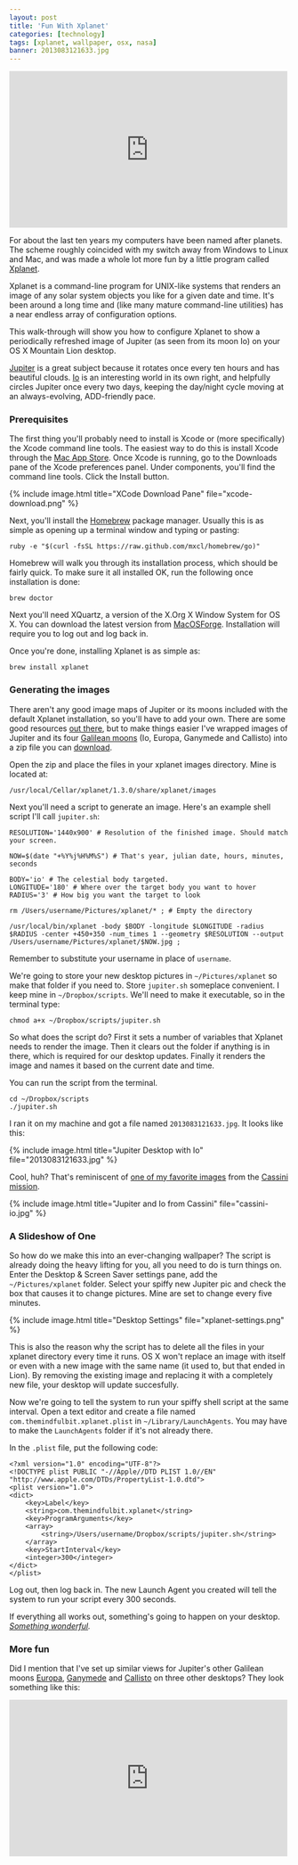 ```yaml
---
layout: post
title: 'Fun With Xplanet'
categories: [technology]
tags: [xplanet, wallpaper, osx, nasa]
banner: 2013083121633.jpg
---
```

<aside class="video">
	<iframe src="http://player.vimeo.com/video/62631694" width="500" height="281" frameborder="0" webkitAllowFullScreen mozallowfullscreen allowFullScreen></iframe>
</aside>

For about the last ten years my computers have been named after planets. The scheme roughly coincided with my switch away from Windows to Linux and Mac, and was made a whole lot more fun by a little program called [Xplanet](http://xplanet.sourceforge.net/).

<p class="has-pullquote" data-pullquote="You see, something's going to happen on your desktop. Something wonderful.">Xplanet is a command-line program for UNIX-like systems that renders an image of any solar system objects you like for a given date and time. It's been around a long time and (like many mature command-line utilities) has a near endless array of configuration options.</p>

This walk-through will show you how to configure Xplanet to show a periodically refreshed image of Jupiter (as seen from its moon Io) on your OS X Mountain Lion desktop.  

[Jupiter](http://en.wikipedia.org/wiki/Jupiter) is a great subject because it rotates once every ten hours and has beautiful clouds. [Io](http://en.wikipedia.org/wiki/Io_(moon)) is an interesting world in its own right, and helpfully circles Jupiter once every two days, keeping the day/night cycle moving at an always-evolving, ADD-friendly pace.

### Prerequisites

The first thing you'll probably need to install is Xcode or (more specifically) the Xcode command line tools. The easiest way to do this is install Xcode through the [Mac App Store](http://itunes.apple.com/us/app/xcode/id497799835?ls=1&mt=12). Once Xcode is running, go to the Downloads pane of the Xcode preferences panel. Under components, you'll find the command line tools. Click the Install button.

{% include image.html title="XCode Download Pane" file="xcode-download.png" %}

Next, you'll install the [Homebrew](http://mxcl.github.com/homebrew/) package manager. Usually this is as simple as opening up a terminal window and typing or pasting:

	ruby -e "$(curl -fsSL https://raw.github.com/mxcl/homebrew/go)"

Homebrew will walk you through its installation process, which should be fairly quick. To make sure it all installed OK, run the following once installation is done:

	brew doctor

Next you'll need XQuartz, a version of the X.Org X Window System for OS X. You can download the latest version from [MacOSForge](https://xquartz.macosforge.org/landing/). Installation will require you to log out and log back in.

Once you're done, installing Xplanet is as simple as:

	brew install xplanet

### Generating the images

There aren't any good image maps of Jupiter or its moons included with the default Xplanet installation, so you'll have to add your own. There are some good resources [out there](http://xplanet.sourceforge.net/maps.php), but to make things easier I've wrapped images of Jupiter and its four [Galilean moons](http://en.wikipedia.org/wiki/Galilean_moons) (Io, Europa, Ganymede and Callisto) into a zip file you can [download](/assets/files/jupiter-maps.zip). 

Open the zip and place the files in your xplanet images directory. Mine is located at:

	/usr/local/Cellar/xplanet/1.3.0/share/xplanet/images

Next you'll need a script to generate an image. Here's an example shell script I'll call `jupiter.sh`:

	RESOLUTION='1440x900' # Resolution of the finished image. Should match your screen.

	NOW=$(date "+%Y%j%H%M%S") # That's year, julian date, hours, minutes, seconds

	BODY='io' # The celestial body targeted.
	LONGITUDE='180' # Where over the target body you want to hover
	RADIUS='3' # How big you want the target to look

	rm /Users/username/Pictures/xplanet/* ; # Empty the directory

	/usr/local/bin/xplanet -body $BODY -longitude $LONGITUDE -radius $RADIUS -center +450+350 -num_times 1 --geometry $RESOLUTION --output /Users/username/Pictures/xplanet/$NOW.jpg ;

Remember to substitute your username in place of `username`.

We're going to store your new desktop pictures in `~/Pictures/xplanet` so make that folder if you need to. Store `jupiter.sh` someplace convenient. I keep mine in `~/Dropbox/scripts`. We'll need to make it executable, so in the terminal type:

	chmod a+x ~/Dropbox/scripts/jupiter.sh

So what does the script do? First it sets a number of variables that Xplanet needs to render the image. Then it clears out the folder if anything is in there, which is required for our desktop updates. Finally it renders the image and names it based on the current date and time.

You can run the script from the terminal.

	cd ~/Dropbox/scripts
	./jupiter.sh

I ran it on my machine and got a file named `2013083121633.jpg`. It looks like this:

{% include image.html title="Jupiter Desktop with Io" file="2013083121633.jpg" %}

Cool, huh? That's reminiscent of [one of my favorite images](http://photojournal.jpl.nasa.gov/catalog/PIA02879) from the [Cassini mission](http://www.nasa.gov/mission_pages/cassini/main/index.html).

{% include image.html title="Jupiter and Io from Cassini" file="cassini-io.jpg" %}

### A Slideshow of One

So how do we make this into an ever-changing wallpaper? The script is already doing the heavy lifting for you, all you need to do is turn things on. Enter the Desktop & Screen Saver settings pane, add the `~/Pictures/xplanet` folder. Select your spiffy new Jupiter pic and check the box that causes it to change pictures. Mine are set to change every five minutes.

{% include image.html title="Desktop Settings" file="xplanet-settings.png" %}

This is also the reason why the script has to delete all the files in your xplanet directory every time it runs. OS X won't replace an image with itself or even with a new image with the same name (it used to, but that ended in Lion). By removing the existing image and replacing it with a completely new file, your desktop will update succesfully.

Now we're going to tell the system to run your spiffy shell script at the same interval. Open a text editor and create a file named `com.themindfulbit.xplanet.plist` in `~/Library/LaunchAgents`. You may have to make the `LaunchAgents` folder if it's not already there.

In the `.plist` file, put the following code:

	<?xml version="1.0" encoding="UTF-8"?>
	<!DOCTYPE plist PUBLIC "-//Apple//DTD PLIST 1.0//EN" "http://www.apple.com/DTDs/PropertyList-1.0.dtd">
	<plist version="1.0">
	<dict>
	    <key>Label</key>
	    <string>com.themindfulbit.xplanet</string>
	    <key>ProgramArguments</key>
	    <array>
	        <string>/Users/username/Dropbox/scripts/jupiter.sh</string>
	    </array>
	    <key>StartInterval</key>
	    <integer>300</integer>
	</dict>
	</plist>

Log out, then log back in. The new Launch Agent you created will tell the system to run your script every 300 seconds. 

If everything all works out, something's going to happen on your desktop. *[Something wonderful](http://www.youtube.com/watch?v=yM25-lz1Yms).*

### More fun

Did I mention that I've set up similar views for Jupiter's other Galilean moons [Europa](http://en.wikipedia.org/wiki/Europa_(moon)), [Ganymede](http://en.wikipedia.org/wiki/Ganymede_(moon)) and [Callisto](http://en.wikipedia.org/wiki/Callisto_(moon)) on three other desktops? They look something like this:

<aside class="video">
	<iframe src="http://player.vimeo.com/video/62634583" width="500" height="281" frameborder="0" webkitAllowFullScreen mozallowfullscreen allowFullScreen></iframe>
</aside>


